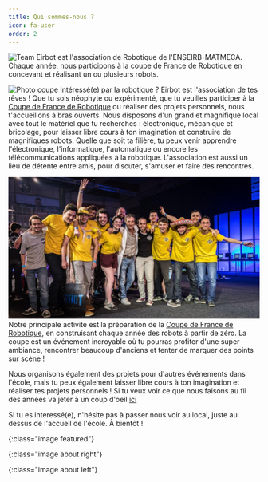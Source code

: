 ```yaml
---
title: Qui sommes-nous ?
icon: fa-user
order: 2
---
```


![Team]
Eirbot est l'association de Robotique de l'ENSEIRB-MATMECA. Chaque année, nous
participons à la coupe de France de Robotique en concevant et réalisant un ou
plusieurs robots.

![Photo coupe]
Intéressé(e) par la robotique ? Eirbot est l'association de tes rêves ! Que tu
sois néophyte ou expérimenté, que tu veuilles participer à la [Coupe de France
de Robotique] ou réaliser des projets personnels, nous t'accueillons à bras
ouverts. Nous disposons d'un grand et magnifique local avec tout le matériel que
tu recherches : électronique, mécanique et bricolage, pour laisser libre cours à
ton imagination et construire de magnifiques robots.  Quelle que soit ta
filière, tu peux venir apprendre l'électronique, l'informatique, l'automatique
ou encore les télécommunications appliquées à la robotique. L'association est
aussi un lieu de détente entre amis, pour discuter, s'amuser et faire des rencontres.

![Photo team]
Notre principale activité est la préparation de la [Coupe de France de
Robotique], en construisant chaque année des robots à partir de zéro.  La coupe
est un événement incroyable où tu pourras profiter d'une super ambiance,
rencontrer beaucoup d'anciens et tenter de marquer des points sur scène ! 

Nous organisons également des projets pour d'autres événements dans l'école,
mais tu peux également laisser libre cours à ton imagination et réaliser tes
projets personnels ! Si tu veux voir ce que nous faisons au fil des années va
jeter à un coup d'oeil [ici](resources)

Si tu es interessé(e), n'hésite pas à passer nous voir au local, juste au dessus
de l'accueil de l'école. À bientôt !


[Coupe de France de Robotique]: https://www.coupederobotique.fr/

[Team]: assets/images/eirbot.JPG
{:class="image featured"}

[Photo coupe]: assets/images/championship_2018.jpg
{:class="image about right"}

[Photo team]: assets/images/team.png
{:class="image about left"}


